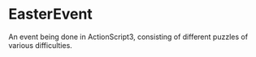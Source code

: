 # EasterEvent
An event being done in ActionScript3, consisting of different puzzles of various difficulties.
